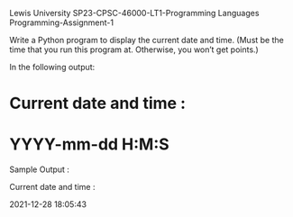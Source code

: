 Lewis University
SP23-CPSC-46000-LT1-Programming Languages
Programming-Assignment-1

Write a Python program to display the current date and time. (Must be the time that you run this program at. Otherwise, you won’t get points.)
 

In the following output:

# Current date and time :

# YYYY-mm-dd H:M:S

 

Sample Output :

Current date and time :

2021-12-28 18:05:43